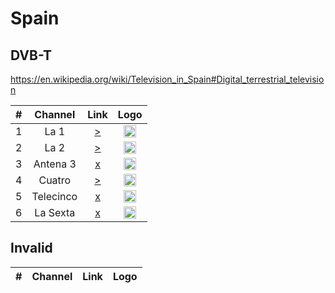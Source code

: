 <h1>Spain</h1>

<h2>DVB-T</h2>

https://en.wikipedia.org/wiki/Television_in_Spain#Digital_terrestrial_television

| #   | Channel        | Link  | Logo |
|:---:|:--------------:|:-----:|:-----:
| 1   | La 1           | [>](https://hlsliveamdgl7-lh.akamaihd.net/i/hlsdvrlive_1@583042/master.m3u8) | <img height="20" src="https://i.imgur.com/NbesiPn.png"/> |
| 2   | La 2           | [>](https://hlsliveamdgl0-lh.akamaihd.net/i/hlsdvrlive_1@60531/master.m3u8) | <img height="20" src="https://i.imgur.com/DmuTwDw.png"/> |
| 3   | Antena 3       | [x]() | <img height="20" src="https://i.imgur.com/j3SP4BS.png"/> |
| 4   | Cuatro         | [>](https://limited09.todostreaming.es/live/tarson-livestream.m3u8) | <img height="20" src="https://i.imgur.com/zROxNap.png"/> |
| 5   | Telecinco      | [x]() | <img height="20" src="https://i.imgur.com/JECsKdk.png"/> |
| 6   | La Sexta       | [x]() | <img height="20" src="https://i.imgur.com/b59MxgM.png"/> |

<h2>Invalid</h2>

| #   | Channel        | Link  | Logo |
|:---:|:--------------:|:-----:|:-----:
